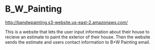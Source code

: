 # B_W_Painting

http://bandwpainting.s3-website.us-east-2.amazonaws.com/

This is a website that lets the user input information about their house to recieve an estimate to paint the exterior of their house.
Then the website sends the estimate and users contact information to B+W Painting email.

